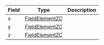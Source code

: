 | Field | Type                                               | Description |
| ----- | -------------------------------------------------- | ----------- |
| x     | [FieldElementZC](/solana/idl/types/FieldElementZC) |             |
| y     | [FieldElementZC](/solana/idl/types/FieldElementZC) |             |
| z     | [FieldElementZC](/solana/idl/types/FieldElementZC) |             |
